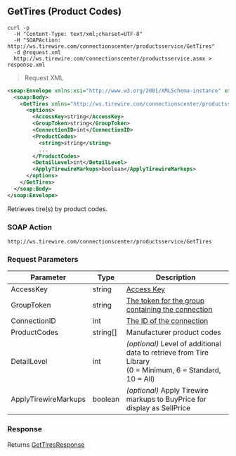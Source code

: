## GetTires (Product Codes)

```shell
curl -p
  -H "Content-Type: text/xml;charset=UTF-8"
  -H "SOAPAction: http://ws.tirewire.com/connectionscenter/productsservice/GetTires"
  -d @request.xml
  http://ws.tirewire.com/connectionscenter/productsservice.asmx > response.xml
```

> Request XML

```xml
<soap:Envelope xmlns:xsi="http://www.w3.org/2001/XMLSchema-instance" xmlns:xsd="http://www.w3.org/2001/XMLSchema" xmlns:soap="http://schemas.xmlsoap.org/soap/envelope/">
  <soap:Body>
    <GetTires xmlns="http://ws.tirewire.com/connectionscenter/productsservice">
      <options>
        <AccessKey>string</AccessKey>
        <GroupToken>string</GroupToken>
        <ConnectionID>int</ConnectionID>
        <ProductCodes>
          <string>string</string>
          ...
        </ProductCodes>
        <DetailLevel>int</DetailLevel>
        <ApplyTirewireMarkups>boolean</ApplyTirewireMarkups>
      </options>
    </GetTires>
  </soap:Body>
</soap:Envelope>
```

Retrieves tire(s) by product codes.

### SOAP Action
`http://ws.tirewire.com/connectionscenter/productsservice/GetTires`

### Request Parameters
Parameter | Type | Description
--------- | ---- | -----------
AccessKey | string | [Access Key](#access-keys)
GroupToken | string | [The token for the group containing the connection](#creating-a-group)
ConnectionID | int | [The ID of the connection](#get-connections-by-group-token)
ProductCodes | string[] | Manufacturer product codes
DetailLevel | int | *(optional)* Level of additional data to retrieve from Tire Library<br>(0 = Minimum, 6 = Standard, 10 = All)
ApplyTirewireMarkups | boolean | *(optional)* Apply Tirewire markups to BuyPrice for display as SellPrice

### Response
Returns [GetTiresResponse](#gettires-response)
